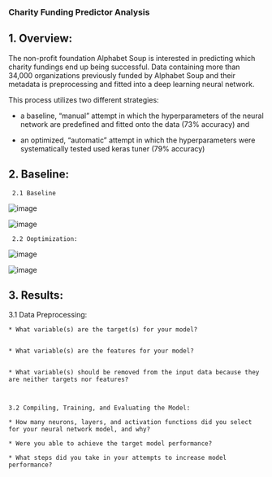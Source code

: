 ### Charity Funding Predictor Analysis
## 1. Overview:

The non-profit foundation Alphabet Soup is interested in predicting which charity fundings end up being successful. Data containing more than 34,000 organizations previously funded by Alphabet Soup and their metadata is preprocessing and fitted into a deep learning neural network.

This process utilizes two different strategies:

- a baseline, “manual” attempt in which the hyperparameters of the neural network are predefined and fitted onto the data (73% accuracy) and

- an optimized, “automatic” attempt in which the hyperparameters were systematically tested used keras tuner (79% accuracy)

## 2. Baseline:

     2.1 Baseline

  ![image](https://user-images.githubusercontent.com/100891182/185627113-e1f10bdf-726d-403a-82e6-401e9e1323e8.png)

  ![image](https://user-images.githubusercontent.com/100891182/185627134-b9279c8c-5fa3-49db-afb6-4a9dc834436f.png)

     2.2 Ooptimization:
     
 ![image](https://user-images.githubusercontent.com/100891182/185627391-1d7826b6-cfc0-4186-83e9-6566b83d7227.png)
     
     
![image](https://user-images.githubusercontent.com/100891182/185627407-1086ffe9-d3ab-4101-826b-63b739425de1.png)



## 3. Results:


  3.1 Data Preprocessing:
  
    * What variable(s) are the target(s) for your model?
    
    
    * What variable(s) are the features for your model?
    
    
    * What variable(s) should be removed from the input data because they are neither targets nor features?
    
    
    
    3.2 Compiling, Training, and Evaluating the Model:
    
    * How many neurons, layers, and activation functions did you select for your neural network model, and why?
    
    * Were you able to achieve the target model performance?
    
    * What steps did you take in your attempts to increase model performance?
